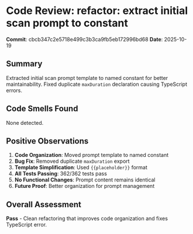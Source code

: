 # Code Review: refactor: extract initial scan prompt to constant

**Commit**: cbcb347c2e5718e499c3b3ca9fb5eb172996bd68
**Date**: 2025-10-19

## Summary
Extracted initial scan prompt template to named constant for better maintainability. Fixed duplicate `maxDuration` declaration causing TypeScript errors.

## Code Smells Found

None detected.

## Positive Observations

1. **Code Organization**: Moved prompt template to named constant
2. **Bug Fix**: Removed duplicate `maxDuration` export
3. **Template Simplification**: Used `{{placeholder}}` format
4. **All Tests Passing**: 362/362 tests pass
5. **No Functional Changes**: Prompt content remains identical
6. **Future Proof**: Better organization for prompt management

## Overall Assessment
**Pass** - Clean refactoring that improves code organization and fixes TypeScript error.
